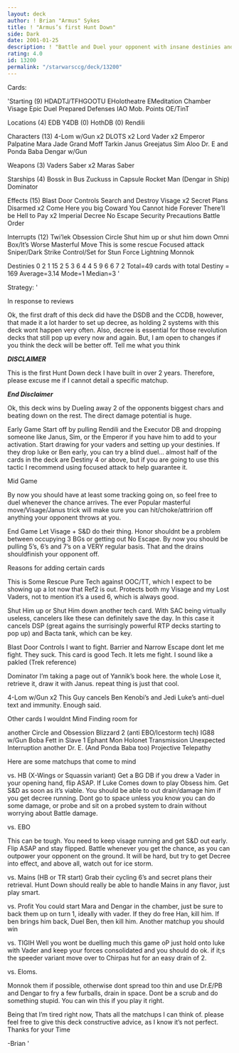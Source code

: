 ```yaml
---
layout: deck
author: ! Brian "Armus" Sykes
title: ! "Armus’s first Hunt Down"
side: Dark
date: 2001-01-25
description: ! "Battle and Duel your opponent with insane destinies and inflict some direct damage while youre at it."
rating: 4.0
id: 13200
permalink: "/starwarsccg/deck/13200"
---
```

Cards: 

'Starting (9)
HDADTJ/TFHGOOTU
EHolotheatre
EMeditation Chamber
Visage
Epic Duel
Prepared Defenses
IAO
Mob. Points
OE/TinT

Locations (4)
EDB
Y4DB (0)
HothDB (0)
Rendili

Characters (13)
4-Lom w/Gun x2
DLOTS x2
Lord Vader x2
Emperor Palpatine
Mara Jade
Grand Moff Tarkin
Janus Greejatus
Sim Aloo
Dr. E and Ponda Baba
Dengar w/Gun

Weapons (3)
Vaders Saber x2
Maras Saber

Starships (4)
Bossk in Bus
Zuckuss in Capsule
Rocket Man (Dengar in Ship)
Dominator

Effects (15)
Blast Door Controls
Search and Destroy
Visage x2
Secret Plans
Disarmed x2
Come Here you big Coward
You Cannot hide Forever
There’ll be Hell to Pay x2
Imperial Decree
No Escape
Security Precautions
Battle Order

Interrupts (12)
Twi’lek
Obsession
Circle
Shut him up or shut him down
Omni Box/It’s Worse
Masterful Move
This is some rescue
Focused attack
Sniper/Dark Strike
Control/Set for Stun
Force Lightning
Monnok

Destinies
0 2
1 15
2 5
3 6
4 4
5 9
6 6
7 2
Total=49 cards with total Destiny = 169
Average=3.14
Mode=1
Median=3 '

Strategy: '

In response to reviews

Ok, the first draft of this deck did have the DSDB and the CCDB, however, that made it a lot harder to set up decree, as holding 2 systems with this deck wont happen very often.  Also, decree is essential for those revolution decks that still pop up every now and again.	But, I am open to changes if you think the deck will be better off.  Tell me what you think


***DISCLAIMER***

This is the first Hunt Down deck I have built in over 2 years.	Therefore, please excuse me if I cannot detail a specific matchup.

***End Disclaimer***

Ok, this deck wins by Dueling away 2 of the opponents biggest chars and beating down on the rest.  The direct damage potential is huge.

Early Game
Start off by pulling Rendili and the Executor DB and dropping someone like Janus, Sim, or the Emperor if you have him to add to your activation.  Start drawing for your vaders and setting up your destinies.	If they drop luke or Ben early, you can try a blind duel... almost half of the cards in the deck are Destiny 4 or above, but if you are going to use this tactic I recommend using focused attack to help guarantee it.

Mid Game

By now you should have at least some tracking going on, so feel free to duel whenever the chance arrives. The ever Popular masterful move/Visage/Janus trick will make sure you can hit/choke/attririon off anything your opponent throws at you.

End Game Let Visage + S&D do their thing.  Honor shouldnt be a problem between occupying 3 BGs or getting out No Escape.  By now you should be pulling 5’s, 6’s and 7’s on a VERY regular basis.  That and the drains shouldfinish your opponent off.

Reasons for adding certain cards

This is Some Rescue Pure Tech against OOC/TT, which I expect to be showing up a lot now that Ref2 is out. Protects both my Visage and my Lost Vaders, not to mention it’s a used 6, which is always good.

Shut Him up or Shut Him down another tech card.  With SAC being virtually useless, cancelers like these can definitely save the day.  In this case it cancels DSP (great agains the surrisingly powerful RTP decks starting to pop up) and Bacta tank, which can be key.

Blast Door Controls I want to fight.  Barrier and Narrow Escape dont let me fight.  They suck.  This card is good Tech.   It lets me fight.  I sound like a pakled (Trek reference)

Dominator I’m taking a page out of Yannik’s book here.  the whole Lose it, retrieve it, draw it with Janus. repeat thing is just that cool.

4-Lom w/Gun x2 This Guy cancels Ben Kenobi’s and Jedi Luke’s anti-duel text and immunity.	Enough said.

Other cards I wouldnt Mind Finding room for

another Circle and Obsession
Blizzard 2 (anti EBO/Icestorm tech)
IG88 w/Gun
Boba Fett in Slave 1
Ephant Mon
Holonet Transmission
Unexpected Interruption
another Dr. E. (And Ponda Baba too)
Projective Telepathy


Here are some matchups that come to mind

vs. HB (X-Wings or Squassin variant)
Get a BG DB if you drew a Vader in your opening hand, flip ASAP.  If Luke Comes down to play Obsess him.  Get S&D as soon as it’s viable.  You should be able to out drain/damage him if you get decree running.	Dont go to space unless you know you can do some damage, or probe and sit on a probed system to drain without worrying about Battle damage.

vs. EBO

This can be tough.  You need to keep visage running and get S&D out early.  Flip ASAP and stay flipped.  Battle whenever you get the chance, as you can outpower your opponent on the ground.  It will be hard, but try to get Decree into effect, and above all, watch out for ice storm.

vs. Mains (HB or TR start)
Grab their cycling 6’s and secret plans their retrieval.	Hunt Down should really be able to handle Mains in any flavor, just play smart.

vs. Profit
You could start Mara and Dengar in the chamber, just be sure to back them up on turn 1, ideally with vader. If they do free Han, kill him.  If ben brings him back, Duel Ben, then kill him.  Another matchup you should win

vs. TIGIH
Well you wont be duelling much this game oP just hold onto luke with Vader and keep your forces consolidated and you should do ok. if it;s the speeder variant move over to Chirpas hut for an easy drain of 2.

vs. Eloms.

Monnok them if possible, otherwise dont spread too thin and use Dr.E/PB and Dengar to fry a few furballs, drain in space.  Dont be a scrub and do something stupid.  You can win this if you play it right.

Being that I’m tired right now, Thats all the matchups I can think of.  please feel free to give this deck constructive advice, as I know it’s not perfect.  Thanks for your Time

-Brian	'
